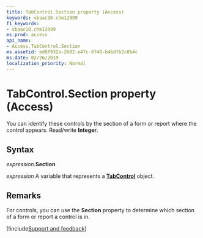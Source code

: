 ```yaml
---
title: TabControl.Section property (Access)
keywords: vbaac10.chm12099
f1_keywords:
- vbaac10.chm12099
ms.prod: access
api_name:
- Access.TabControl.Section
ms.assetid: ed8f932a-2602-e47c-6748-b46dfb2c8b4c
ms.date: 02/26/2019
localization_priority: Normal
---
```



# TabControl.Section property (Access)

You can identify these controls by the section of a form or report where the control appears. Read/write **Integer**.


## Syntax

_expression_.**Section**

_expression_ A variable that represents a **[TabControl](Access.TabControl.md)** object.


## Remarks

For controls, you can use the **Section** property to determine which section of a form or report a control is in.





[!include[Support and feedback](~/includes/feedback-boilerplate.md)]